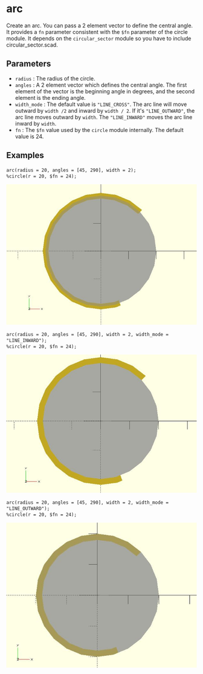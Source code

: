 # arc

Create an arc. You can pass a 2 element vector to define the central angle. It provides a `fn` parameter consistent with the `$fn` parameter of the circle module. It depends on the `circular_sector` module so you have to include circular_sector.scad.

## Parameters

- `radius` : The radius of the circle.
- `angles` : A 2 element vector which defines the central angle. The first element of the vector is the beginning angle in degrees, and the second element is the ending angle.
- `width_mode` : The default value is `"LINE_CROSS"`. The arc line will move outward by `width /2` and inward by `width / 2`. If it's `"LINE_OUTWARD"`, the arc line moves outward by `width`. The `"LINE_INWARD"` moves the arc line inward by `width`.
- `fn` : The `$fn` value used by the `circle` module internally. The default value is 24.

## Examples

    arc(radius = 20, angles = [45, 290], width = 2);
    %circle(r = 20, $fn = 24); 

![arc](images/lib-arc-1.JPG)

    arc(radius = 20, angles = [45, 290], width = 2, width_mode = "LINE_INWARD");
    %circle(r = 20, $fn = 24); 

![arc](images/lib-arc-2.JPG)

    arc(radius = 20, angles = [45, 290], width = 2, width_mode = "LINE_OUTWARD");
    %circle(r = 20, $fn = 24); 

![arc](images/lib-arc-3.JPG)

